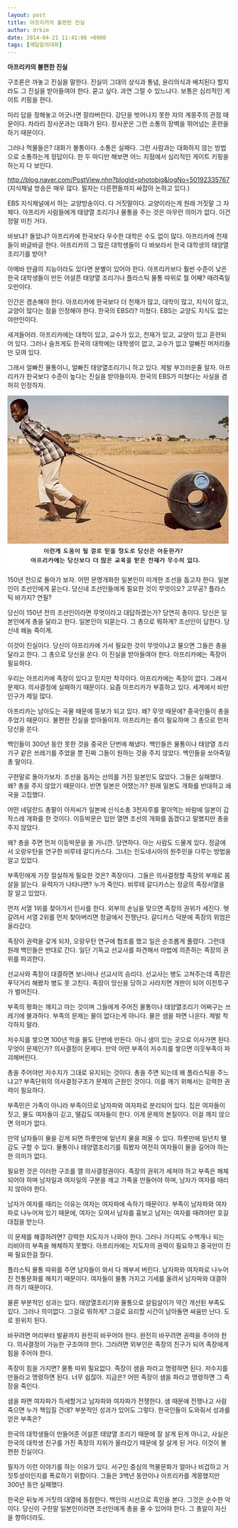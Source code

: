 ```yaml
---
layout: post
title: 아프리카의 불편한 진실
author: drkim
date: 2014-04-21 11:41:08 +0900
tags: [깨달음의대화]
---
```

**아프리카의 불편한 진실**

  


구조론은 까놓고 진실을 말한다. 진실이 그대의 상식과 통념, 윤리의식과 배치된다 할지라도 그 진실을 받아들여야 한다. 묻고 싶다. 과연 그럴 수 있느냐다. 보통은 심리적인 게이트 키핑을 한다. 

  


미리 답을 정해놓고 어긋나면 잘라버린다. 강단을 벗어나지 못한 자의 계몽주의 관점 때문이다. 차라리 장사꾼과는 대화가 된다. 장사꾼은 그런 소통의 장벽을 뛰어넘는 훈련을 하기 때문이다.

  


그러나 먹물들은? 대화가 불통이다. 소통은 실패다. 그런 사람과는 대화하지 않는 방법으로 소통하는게 정답이다. 한 두 마디만 해보면 어느 지점에서 심리적인 게이트 키핑을 하는지 다 보인다. 

  


http://blog.naver.com/PostView.nhn?blogId=photobig&logNo=50192335767 (지식채널 방송은 매우 많다. 필자는 다른편들까지 싸잡아 논하고 있다.)

  


EBS 지식채널에서 하는 교양방송이다. 다 거짓말이다. 교양이라는게 원래 거짓말 그 자체다. 아프리카 사람들에게 태양열 조리기나 물통을 주는 것은 아무런 의미가 없다. 이건 정말 미친 거다.

  


바보냐? 돌았냐? 아프리카에 한국보다 우수한 대학은 수도 없이 많다. 아프리카에 천재들이 바글바글 한다. 아프리카의 그 많은 대학생들이 다 바보라서 한국 대학생의 태양열 조리기를 받아?

  


아메바 만큼의 지능이라도 있다면 분별이 있어야 한다. 아프리카보다 훨씬 수준이 낮은 한국 대학생들이 만든 어설픈 태양열 조리기나 플라스틱 물통 따위로 뭘 어째? 때려죽일 오만이다.

  


인간은 겸손해야 한다. 아프리카에 한국보다 더 천재가 많고, 대학이 많고, 지식이 많고, 교양이 많다는 점을 인정해야 한다. 한국의 EBS라? 미쳤다. EBS는 교양도 지식도 없는 야만인이다. 

  


새겨들어라. 아프리카에는 대학이 있고, 교수가 있고, 천재가 있고, 교양이 있고 훈련되어 있다. 그러나 슬프게도 한국의 대학에는 대학생이 없고, 교수가 없고 얼빠진 머저리들만 모여 있다. 

  


그래서 얼빠진 물통이니, 얼빠진 태양열조리기니 하고 있다. 제발 부끄러운줄 알자. 아프리카가 한국보다 수준이 높다는 진실을 받아들이자. 한국의 EBS가 미쳤다는 사실을 겸허히 인정하자.

  



![](/files/attach/images/198/011/466/1e.jpg)   


  


150년 전으로 돌아가 보자. 어떤 문명개화한 일본인이 미개한 조선을 돕고자 한다. 일본인이 조선인에게 묻는다. 당신네 조선인들에게 필요한 것이 무엇이오? 고무공? 플라스틱 바가지? 연필?

  


당신이 150년 전의 조선인이라면 무엇이라고 대답하겠는가? 당연히 총이다. 당신은 일본인에게 총을 달라고 한다. 일본인이 되묻는다. 그 총으로 뭐하게? 조선인이 답한다. 당신네 왜놈 죽이게. 

  


이것이 진실이다. 당신이 아프리카에 가서 필요한 것이 무엇이냐고 물으면 그들은 총을 달라고 한다. 그 총으로 당신을 쏜다. 이 진실을 받아들여야 한다. 아프리카에는 족장이 필요하다.

  


우리는 아프리카에 족장이 있다고 믿지만 착각이다. 아프리카에는 족장이 없다. 그래서 문제다. 의사결정에 실패하기 때문이다. 요즘 아프리카가 부흥하고 있다. 세계에서 비만인구가 제일 많다.

  


아프리카는 남아도는 곡물 때문에 뚱보가 되고 있다. 왜? 무엇 때문에? 중국인들이 총을 주었기 때문이다. 불편한 진실을 받아들이자. 아프리카는 총이 필요하며 그 총으로 먼저 당신을 쏜다. 

  


백인들이 300년 동안 못한 것을 중국은 단번에 해냈다. 백인들은 물통이나 태양열 조리기구 같은 쓰레기를 주었을 뿐 진짜 그들이 원하는 것을 주지 않았다. 백인들을 쏘아죽일 총 말이다. 

  


구한말로 돌아가보자. 조선을 돕자는 선의를 가진 일본인도 많았다. 그들은 실패했다. 왜? 총을 주지 않았기 때문이다. 반면 일본은 어땠는가? 원래 일본도 개화를 반대하고 쇄국을 고집했다. 

  


어떤 네덜란드 총팔이 아저씨가 일본에 신식소총 3천자루를 팔아먹는 바람에 일본이 갑작스레 개화를 한 것이다. 이등박문은 입만 열면 조선의 개화를 돕겠다고 말했지만 총을 주지 않았다. 

  


왜? 총을 주면 먼저 이등박문을 쏠 거니깐. 당연하다. 아는 사람도 드물게 있다. 정글에서 오랑우탄을 연구한 비루테 갈디카스다. 그녀는 인도네시아의 원주민을 다루는 방법을 알고 있었다. 

  


부족민에게 가장 절실하게 필요한 것은? 족장이다. 그들은 의사결정할 족장의 부재로 몸살을 앓는다. 유력자가 나타나면? 누가 죽인다. 비루테 갈디카스는 정글의 족장서열을 잘 알고 있었다. 

  


먼저 서열 1위를 찾아가서 인사를 한다. 외부의 손님을 맞으면 족장의 권위가 세진다. 헷갈려서 서열 2위를 먼저 찾아버리면 정글에서 전쟁난다. 갈디카스 덕분에 족장의 위엄은 올라갔다.

  


족장이 권력을 갖게 되자, 오랑우탄 연구에 협조를 했고 일은 순조롭게 풀렸다. 그런데 원래 백인들은 반대로 간다. 일단 기독교 선교사를 파견해서 마법에 의존하는 족장의 권위를 파괴한다. 

  


선교사와 족장이 대결하면 보나마나 선교사의 승리다. 선교사는 병도 고쳐주는데 족장은 푸닥거리 해봤자 병도 못 고친다. 족장이 망신을 당하고 사라지면 개판이 되어 이전투구가 벌어진다. 

  


부족의 평화는 깨지고 마는 것이며 그들에게 주어진 물통이나 태양열조리기 어쩌구는 쓰레기에 불과하다. 부족의 문제는 물이 없다는게 아니다. 물은 샘을 파면 나온다. 제발 착각하지 말라. 

  


저수지를 쌓으면 100년 먹을 물도 단번에 만든다. 아니 샘이 있는 곳으로 이사가면 된다. 무엇이 문제인가? 의사결정이 문제다. 만약 어떤 부족이 저수지를 쌓으면 이웃부족이 파괴해버린다. 

  


총을 주어야만 저수지가 그대로 유지되는 것이다. 총을 주면 되는데 왜 플라스틱을 주느냐고? 부족단위의 의사결정구조가 문제의 근원인 것이다. 이를 깨기 위해서는 강력한 권력이 필요하다. 

  


부족민은 가족이 아니라 부족이므로 남자파와 여자파로 분리되어 있다. 집은 여자들이 짓고, 물도 여자들이 긷고, 땔감도 여자들이 한다. 이게 문제의 본질이다. 이걸 깨지 않으면 의미가 없다. 

  


만약 남자들이 물을 긷게 되면 하룻만에 일년치 물을 퍼올 수 있다. 하룻만에 일년치 땔감도 구할 수 있다. 물통이나 태양열조리기를 줘봤자 여전히 여자들이 물을 길어야 하는한 의미가 없다. 

  


필요한 것은 이러한 구조를 깰 의사결정권이다. 족장의 권위가 세져야 하고 부족은 해체되어야 하며 남자일과 여자일의 구분을 깨고 가족을 만들어야 하며, 남자가 여자를 때리지 않아야 한다. 

  


남자가 여자를 때리는 이유는 여자는 여자파에 속하기 때문이다. 부족이 남자파와 여자파로 나누어져 있기 때문에, 여자는 모여서 남자를 흉보고 남자는 여자를 때려야만 호걸대접을 받는다. 

  


이 문제를 해결하려면? 강력한 지도자가 나와야 한다. 그러나 가다피도 수백개나 되는 리비아의 부족을 해체하지 못했다. 아프리카에는 지도자의 권력이 필요하고 중국만이 진짜 필요한걸 줬다. 

  


플라스틱 물통 따위를 주면 남자들이 와서 다 깨부셔 버린다. 남자파와 여자파로 나누어진 전통문화를 해치기 때문이다. 여자들이 물통 가지고 기세를 올려서 남자파와 대결하려 하기 때문이다. 

  


물론 부분적인 성과는 있다. 태양열조리기와 물통으로 살림살이가 약간 개선된 부족도 있다. 그러나 의미없다. 그걸로 뭐하게? 그걸로 요리할 시간이 남아돌면 싸움만 난다. 도로 원위치 된다. 

  


바꾸려면 머리부터 발끝까지 완전히 바꾸어야 한다. 완전히 바꾸려면 권력을 주어야 한다. 의사결정이 가능한 구조여야 한다. 그러려면 외부인은 족장의 친구가 되어 족장에게 힘을 주어야 한다. 

  


족장이 힘을 가지면? 물통 따위 필요없다. 족장이 샘을 파라고 명령하면 된다. 저수지를 만들라고 명령하면 된다. 너무 쉽잖아. 지금은? 어떤 족장이 샘을 파라고 명령하면 그 족장을 죽인다. 

  


샘을 파면 여자파가 득세할거고 남자파와 여자파가 전쟁한다. 샘 때문에 전쟁나고 사람 죽으면 누가 책임질 건데? 부분적인 성과가 있어도 그렇다. 한국인들이 도와줘서 성과를 얻은 부족은? 

  


한국의 대학생들이 만들어준 어설픈 태양열 조리기 때문에 잘 살게 된게 아니고, 사실은 한국의 대학생 친구를 가진 족장의 지위가 올라갔기 때문에 잘 살게 된 거다. 이것이 불편한 진실이다. 

  


필자가 이런 이야기를 하는 이유가 있다. 서구인 중심의 먹물문화가 얼마나 비겁하고 거짓투성이인지를 폭로하기 위함이다. 그들은 3백년 동안이나 아프리카를 계몽했지만 300년 동안 실패했다. 

  


한국은 뒤늦게 거짓의 대열에 동참한다. 백인의 시선으로 흑인을 본다. 그것은 순수한 악이다. 당신이 구한말 일본인이라면 조선인에게 총을 줄 수 있어야 한다. 그 총알이 자신을 향하더라도.